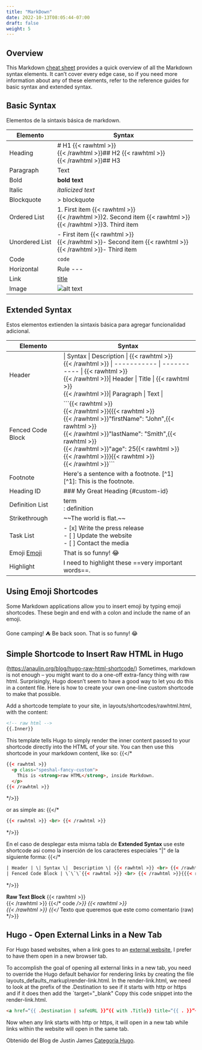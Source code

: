 ```yaml
---
title: "MarkDown"
date: 2022-10-13T08:05:44-07:00
draft: false
weight: 5
---
```


## Overview

This Markdown [cheat sheet](https://www.markdownguide.org/cheat-sheet/) provides a quick overview of all the Markdown syntax elements. It can’t cover every edge case, so if you need more information about any of these elements, refer to the reference guides for basic syntax and extended syntax.


## Basic Syntax
Elementos de la sintaxis básica de markdown.

| Elemento | Syntax |
| ----------- | ----------- |
| Heading        | # H1 {{< rawhtml >}} <br> {{< /rawhtml >}}## H2 {{< rawhtml >}} <br> {{< /rawhtml >}}## H3|
| Paragraph      | Text |
| Bold           |	**bold text**       |
| Italic         |	*italicized text*   |
| Blockquote	 |   > blockquote       |
| Ordered List   |   1. First item {{< rawhtml >}} <br> {{< /rawhtml >}}2. Second item {{< rawhtml >}} <br> {{< /rawhtml >}}3. Third item  |
| Unordered List |	- First item {{< rawhtml >}} <br> {{< /rawhtml >}}- Second item {{< rawhtml >}} <br> {{< /rawhtml >}}- Third item |
| Code	         | `code`   | 
| Horizontal     | Rule	--- |
| Link	         | [title](https://www.example.com) |
| Image	         | ![alt text](image.jpg) |

## Extended Syntax
Estos elementos extienden la sintaxis básica para agregar funcionalidad adicional.

| Elemento | Syntax |
| ----------- | ----------- |
| Header | \| Syntax \|  Description \| {{< rawhtml >}} <br> {{< /rawhtml >}}  \| ----------- \| ----------- \| {{< rawhtml >}} <br> {{< /rawhtml >}}\| Header \| Title \| {{< rawhtml >}} <br> {{< /rawhtml >}}\| Paragraph \| Text \| | 
| Fenced Code Block | \`\`\`{{< rawhtml >}} <br> {{< /rawhtml >}}{{{< rawhtml >}} <br> {{< /rawhtml >}}"firstName": "John",{{< rawhtml >}} <br> {{< /rawhtml >}}"lastName": "Smith",{{< rawhtml >}} <br> {{< /rawhtml >}}"age": 25{{< rawhtml >}} <br> {{< /rawhtml >}}}{{< rawhtml >}} <br> {{< /rawhtml >}}\`\`\` |
| Footnote | Here's a sentence with a footnote. \[\^1\] <br>\[\^1\]: This is the footnote. |
| Heading ID | ### My Great Heading {#custom-id} |
| Definition List | term <br>: definition |
| Strikethrough | \~\~The world is flat.\~\~ |
| Task List | \- \[x\] Write the press release <br>\- \[ \] Update the website <br>\- \[ \] Contact the media |
| Emoji [Emoji](https://www.markdownguide.org/extended-syntax/#emoji) | That is so funny! :joy: |
| Highlight | I need to highlight these ==very important words==.  |

## Using Emoji Shortcodes
Some Markdown applications allow you to insert emoji by typing emoji shortcodes. These begin and end with a colon and include the name of an emoji.

Gone camping! :tent: Be back soon.
That is so funny! :joy:

## Simple Shortcode to Insert Raw HTML in Hugo
(https://anaulin.org/blog/hugo-raw-html-shortcode/)
Sometimes, markdown is not enough – you might want to do a one-off extra-fancy thing with raw html.
Surprisingly, Hugo doesn’t seem to have a good way to let you do this in a content file. Here is how to create your own one-line custom shortcode to make that possible.

Add a shortcode template to your site, in layouts/shortcodes/rawhtml.html, with the content:
```html
<!-- raw html -->
{{.Inner}}
```

This template tells Hugo to simply render the inner content passed to your shortcode directly into the HTML of your site.
You can then use this shortcode in your markdown content, like so:
{{</*
```html
{{< rawhtml >}}
  <p class="speshal-fancy-custom">
    This is <strong>raw HTML</strong>, inside Markdown.
  </p>
{{< /rawhtml >}}
```
*/>}}

or as simple as:
{{</*
```html
{{< rawhtml >}} <br> {{< /rawhtml >}}
```
*/>}}

En el caso de desplegar esta misma tabla de **Extended Syntax** use este shortcode asi como la inserción de los caracteres especiales "|" de la siguiente forma:
{{</*
```html
| Header | \| Syntax \|  Description \| {{< rawhtml >}} <br> {{< /rawhtml >}}  \| ----------- \| ----------- \| {{< rawhtml >}} <br> {{< /rawhtml >}}\| Header \| Title \| {{< rawhtml >}} <br> {{< /rawhtml >}}\| Paragraph \| Text \| | 
| Fenced Code Block | \`\`\`{{< rawhtml >}} <br> {{< /rawhtml >}}{{{< rawhtml >}} <br> {{< /rawhtml >}}"firstName": "John",{{< rawhtml >}} <br> {{< /rawhtml >}}"lastName": "Smith",{{< rawhtml >}} <br> {{< /rawhtml >}}"age": 25{{< rawhtml >}} <br> {{< /rawhtml >}}}{{< rawhtml >}} <br> {{< /rawhtml >}}\`\`\` |
```
*/>}}

**Raw Text Block** {{< rawhtml >}} <br> {{< /rawhtml >}} 
{{</* code */>}} {{< rawhtml >}} <br> {{< /rawhtml >}}
{{</* Texto que queremos que este como comentario (raw) */>}}

## Hugo - Open External Links in a New Tab
For Hugo based websites, when a link goes to an [external website](https://digitaldrummerj.me/hugo-links-to-other-pages/#:~:text=For%20Hugo%20based%20websites%2C%20when,html.), I prefer to have them open in a new browser tab.

To accomplish the goal of opening all external links in a new tab, you need to override the Hugo default behavior for rendering links by creating the file layouts_defaults_markup\render-link.html.
In the render-link.html, we need to look at the prefix of the .Destination to see if it starts with http or https and if it does then add the `target="_blank"
Copy this code snippet into the render-link.html.
```html
<a href=“{{ .Destination | safeURL }}”{{ with .Title}} title=“{{ . }}”{{ end }}{{ if or (strings.HasPrefix .Destination “http”) (strings.HasPrefix .Destination “https”) }} target=“_blank”{{ end }} >{{ .Text | safeHTML }}</a>
```

Now when any link starts with http or https, it will open in a new tab while links within the website will open in the same tab.

Obtenido del Blog de Justin James [Categoría Hugo](https://digitaldrummerj.me/categories/hugo/).


